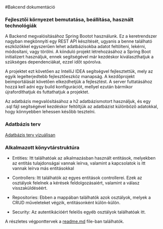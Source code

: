 #Bakcend dokumentáció

### Fejlesztői környezet bemutatása, beállítása, használt technológiák

A Backend megvalósításához Spring Bootot használunk. Ez a keretrendszer nagyban megkönnyíti egy REST API készítését, ugyanis a benne található eszközökkel egyszerűen lehet adatbázisokba adatot feltölteni, lekérni, módosítani, vagy törölni. A kiinduló projekt létrehozásához a Spring Boot initializert használjuk, ennek segítségével már kezdéskor kiválaszthatjuk a szükséges dependenciákat, ezzel időt spórolva.

A projektet ezt követően az IntelliJ IDEA segítségvel fejlesztettük, mely az egyik legelterjedtebb fejlesztőeszköz manapság. A kezdőprojekt beimportálását követően elkezdhetjük a fejlesztést. A server futtatásához hozzá kell adni egy build konfigurációt, mellyel ezután bármikor újrafordíthatjuk és futtathatjuk a projektet.

Az adatbázis megvalósításához a h2 adatbázismotort használjuk, és egy .sql fájl segítségével kezdéskor feltöltjük az adatbázist különböző adatokkal, hogy könnyebben lehessen később tesztelni.

### Adatbázis terv

[Adatbázis terv vizuálisan](https://github.com/barnipro/dartstracker/database.png)

### Alkalmazott könyvtárstruktúra

- Entities:
Itt találhatóak az alkalmazásban használt entitások, melyekben az entitás tulajdonságai vannak leírva, valamint a kapcsolatok is itt vannak leírva más entitásokkal

- Controllers:
Itt találhatók az egyes entitások controllerei. Ezek az osztályok felelnek a kérések feldolgozásaiért, valamint a válasz visszaküldéséért. 

- Repositories:
Ebben a mappában találhatók azok osztályok, melyek a CRUD műveleteket végzik, entitásonként külön-külön.

- Security: Az autentikációért felelős egyéb osztályok találhatóak itt. 

A részletes végponttervek a [readme.md](https://github.com/barnipro/dartstracker/readme.md) file-ban találhatók.